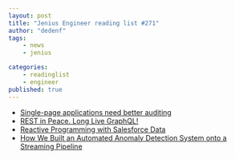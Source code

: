 ```yaml
---
layout: post
title: "Jenius Engineer reading list #271"
author: "dedenf"
tags:
    - news
    - jenius

categories:
    - readinglist
    - engineer
published: true
---
```


- [Single-page applications need better auditing](https://blog.sqreen.com/single-page-application-auditing/)
- [REST in Peace. Long Live GraphQL!](https://blog.risingstack.com/rest-in-peace-long-live-graphql/)
- [Reactive Programming with Salesforce Data](https://blog.heroku.com/reactive-programming-salesforce-data)
- [How We Built an Automated Anomaly Detection System onto a Streaming Pipeline](https://engineering.salesforce.com/how-we-built-an-automated-anomaly-detection-system-onto-a-streaming-pipeline-84ecfd6420e0)
